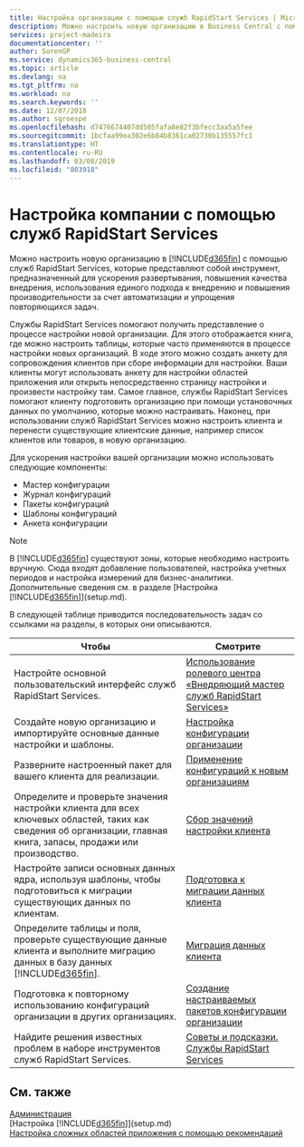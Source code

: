 ```yaml
---
title: Настройка организации с помощью служб RapidStart Services | Microsoft Docs
description: Можно настроить новую организацию в Business Central с помощью служб RapidStart Services, которые представляют собой инструмент, предназначенный для ускорения развертывания, повышения качества внедрения, использования единого подхода к внедрению и повышения производительности за счет автоматизации и упрощения повторяющихся задач.
services: project-madeira
documentationcenter: ''
author: SorenGP
ms.service: dynamics365-business-central
ms.topic: article
ms.devlang: na
ms.tgt_pltfrm: na
ms.workload: na
ms.search.keywords: ''
ms.date: 12/07/2018
ms.author: sgroespe
ms.openlocfilehash: d7476674407dd505fafa8e82f3bfecc3aa5a5fee
ms.sourcegitcommit: 1bcfaa99ea302e6b84b8361ca02730b135557fc1
ms.translationtype: HT
ms.contentlocale: ru-RU
ms.lasthandoff: 03/08/2019
ms.locfileid: "803918"
---
```

# <a name="setting-up-a-company-with-rapidstart-services"></a>Настройка компании с помощью служб RapidStart Services
Можно настроить новую организацию в [!INCLUDE[d365fin](includes/d365fin_md.md)] с помощью служб RapidStart Services, которые представляют собой инструмент, предназначенный для ускорения развертывания, повышения качества внедрения, использования единого подхода к внедрению и повышения производительности за счет автоматизации и упрощения повторяющихся задач.  

Службы RapidStart Services помогают получить представление о процессе настройки новой организации. Для этого отображается книга, где можно настроить таблицы, которые часто применяются в процессе настройки новых организаций. В ходе этого можно создать анкету для сопровождения клиентов при сборе информации для настройки. Ваши клиенты могут использовать анкету для настройки областей приложения или открыть непосредственно страницу настройки и произвести настройку там. Самое главное, службы RapidStart Services помогают клиенту подготовить организацию при помощи установочных данных по умолчанию, которые можно настраивать. Наконец, при использовании служб RapidStart Services можно настроить клиента и перенести существующие клиентские данные, например список клиентов или товаров, в новую организацию.

Для ускорения настройки вашей организации можно использовать следующие компоненты:  

-   Мастер конфигурации  
-   Журнал конфигураций  
-   Пакеты конфигураций  
-   Шаблоны конфигураций  
-   Анкета конфигурации  

> [!Note]  
>  В [!INCLUDE[d365fin](includes/d365fin_md.md)] существуют зоны, которые необходимо настроить вручную. Сюда входят добавление пользователей, настройка учетных периодов и настройка измерений для бизнес-аналитики. Дополнительные сведения см. в разделе [Настройка [!INCLUDE[d365fin](includes/d365fin_md.md)]](setup.md).

 В следующей таблице приводится последовательность задач со ссылками на разделы, в которых они описываются.

|**Чтобы**|**Смотрите**|  
|------------|-------------|  
|Настройте основной пользовательский интерфейс служб RapidStart Services.|[Использование ролевого центра «Внедряющий мастер служб RapidStart Services»](admin-how-to-use-the-rapidstart-services-role-center-to-track-progress.md)|  
|Создайте новую организацию и импортируйте основные данные настройки и шаблоны.|[Настройка конфигурации организации](admin-set-up-company-configuration.md)|  
|Разверните настроенный пакет для вашего клиента для реализации.|[Применение конфигураций к новым организациям](admin-apply-configuration-to-new-companies.md)|
|Определите и проверьте значения настройки клиента для всех ключевых областей, таких как сведения об организации, главная книга, запасы, продажи или производство.|[Сбор значений настройки клиента](admin-gather-customer-setup-values.md)|  
|Настройте записи основных данных ядра, используя шаблоны, чтобы подготовиться к миграции существующих данных по клиентам.|[Подготовка к миграции данных клиента](admin-use-templates-to-prepare-customer-data-for-migration.md)|  
|Определите таблицы и поля, проверьте существующие данные клиента и выполните миграцию данных в базу данных [!INCLUDE[d365fin](includes/d365fin_md.md)].|[Миграция данных клиента](admin-migrate-customer-data.md)|
|Подготовка к повторному использованию конфигураций организации в других организациях.|[Создание настраиваемых пакетов конфигурации организации](admin-how-to-create-custom-company-configuration-packages.md)|
|Найдите решения известных проблем в наборе инструментов служб RapidStart Services.|[Советы и подсказки. Службы RapidStart Services](admin-tips-and-tricks-rapidstart-services.md)|  

## <a name="see-also"></a>См. также  
[Администрация](admin-setup-and-administration.md)  
[Настройка [!INCLUDE[d365fin](includes/d365fin_md.md)]](setup.md)  
[Настройка сложных областей приложения с помощью рекомендаций](set-up-complex-application-areas-using-best-practices.md)   
